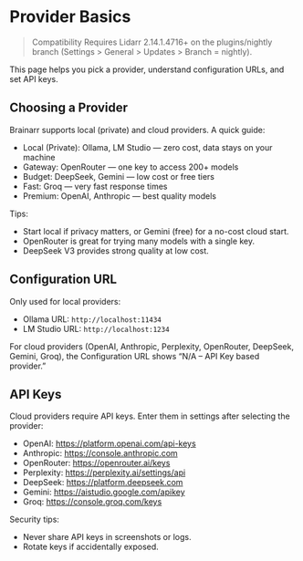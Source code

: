 # Provider Basics

> Compatibility
> Requires Lidarr 2.14.1.4716+ on the plugins/nightly branch (Settings > General > Updates > Branch = nightly).

This page helps you pick a provider, understand configuration URLs, and set API keys.

## Choosing a Provider

Brainarr supports local (private) and cloud providers. A quick guide:

- Local (Private): Ollama, LM Studio — zero cost, data stays on your machine
- Gateway: OpenRouter — one key to access 200+ models
- Budget: DeepSeek, Gemini — low cost or free tiers
- Fast: Groq — very fast response times
- Premium: OpenAI, Anthropic — best quality models

Tips:

- Start local if privacy matters, or Gemini (free) for a no-cost cloud start.
- OpenRouter is great for trying many models with a single key.
- DeepSeek V3 provides strong quality at low cost.

## Configuration URL

Only used for local providers:

- Ollama URL: `http://localhost:11434`
- LM Studio URL: `http://localhost:1234`

For cloud providers (OpenAI, Anthropic, Perplexity, OpenRouter, DeepSeek, Gemini, Groq), the Configuration URL shows “N/A – API Key based provider.”

## API Keys

Cloud providers require API keys. Enter them in settings after selecting the provider:

- OpenAI: <https://platform.openai.com/api-keys>
- Anthropic: <https://console.anthropic.com>
- OpenRouter: <https://openrouter.ai/keys>
- Perplexity: <https://perplexity.ai/settings/api>
- DeepSeek: <https://platform.deepseek.com>
- Gemini: <https://aistudio.google.com/apikey>
- Groq: <https://console.groq.com/keys>

Security tips:

- Never share API keys in screenshots or logs.
- Rotate keys if accidentally exposed.
